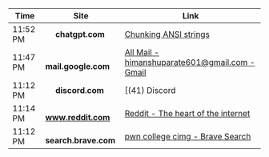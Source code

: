 

<!--ACTIVITY-START-->

| Time | Site | Link |
|------|------|------|
| 11:52 PM | <img src='https://www.google.com/s2/favicons?sz=64&domain=chatgpt.com' width='16' height='16'> **chatgpt.com** | [Chunking ANSI strings](https://chatgpt.com/c/68c66618-9a54-832e-ab0a-9e63d2ef472f) |
| 11:47 PM | <img src='https://www.google.com/s2/favicons?sz=64&domain=mail.google.com' width='16' height='16'> **mail.google.com** | [All Mail - himanshuparate601@gmail.com - Gmail](https://mail.google.com/mail/u/0/#all/FMfcgzQcpnNPJBQBbLTkHTvWhmdkgFdF) |
| 11:12 PM | <img src='https://www.google.com/s2/favicons?sz=64&domain=discord.com' width='16' height='16'> **discord.com** | [(41) Discord | #core-material-forum | pwn.college](https://discord.com/channels/750635557666816031/1404996505865031761/threads/1416490375866224823) |
| 11:14 PM | <img src='https://www.google.com/s2/favicons?sz=64&domain=www.reddit.com' width='16' height='16'> **www.reddit.com** | [Reddit - The heart of the internet](https://www.reddit.com/r/ExploitDev/comments/1mhngaa/anyone_doing_pwncollege_reverse_engineering/) |
| 11:12 PM | <img src='https://www.google.com/s2/favicons?sz=64&domain=search.brave.com' width='16' height='16'> **search.brave.com** | [pwn college cimg - Brave Search](https://search.brave.com/search?q=pwn+college+cimg&source=desktop) |

<!--ACTIVITY-END-->